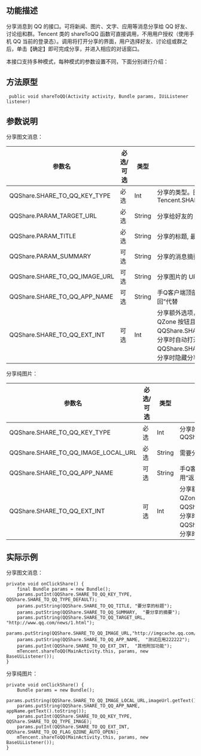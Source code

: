 
## 功能描述
分享消息到 QQ 的接口。可将新闻、图片、文字、应用等消息分享给 QQ 好友、讨论组和群。Tencent 类的 shareToQQ 函数可直接调用，不用用户授权（使用手机 QQ 当前的登录态）。调用将打开分享的界面，用户选择好友、讨论组或群之后，单击【确定】即可完成分享，并进入相应的对话窗口。

本接口支持多种模式，每种模式的参数设置不同，下面分别进行介绍：
## 方法原型

```
 public void shareToQQ(Activity activity, Bundle params, IUiListener listener)
```

## 参数说明
分享图文消息：

| 参数名 | 必选/可选 | 类型 |参数说明|
|---------|---------|---------|---------|
| QQShare.SHARE_TO_QQ_KEY_TYPE | 必选| Int |分享的类型。图文分享(普通分享)填 Tencent.SHARE_TO_QQ_TYPE_DEFAULT |
| QQShare.PARAM_TARGET_URL | 必选 | String |分享给好友的 URL |
| QQShare.PARAM_TITLE | 必选 | String |分享的标题, 最长 30 个字符 |
| QQShare.PARAM_SUMMARY | 可选| String |分享的消息摘要，最长 40 个字 |
| QQShare.SHARE_TO_QQ_IMAGE_URL | 可选 | String |分享图片的 URL 或者本地路径  |
| QQShare.SHARE_TO_QQ_APP_NAME | 可选 | String |手Q客户端顶部，替换“返回”按钮文字，如果为空，用“返回”代替 |
| QQShare.SHARE_TO_QQ_EXT_INT | 可选 | Int |分享额外选项，两种类型可选（默认是不隐藏分享到 QZone 按钮且不自动打开分享到 QZone 的对话框）：QQShare.SHARE_TO_QQ_FLAG_QZONE_AUTO_OPEN：分享时自动打开分享到 QZone 的对话框。QQShare.SHARE_TO_QQ_FLAG_QZONE_ITEM_HIDE：分享时隐藏分享到QZone按钮 |

分享纯图片：

| 参数名 |必选/可选 | 类型 |参数说明|
|---------|---------|---------|---------|
| QQShare.SHARE_TO_QQ_KEY_TYPE | 必选 | Int |分享的类型。分享纯图片时填写 QQShare.SHARE_TO_QQ_TYPE_IMAGE |
| QQShare.SHARE_TO_QQ_IMAGE_LOCAL_URL | 必选 | String |需要分享的本地图片路径 |
| QQShare.SHARE_TO_QQ_APP_NAME| 可选 | String |手Q客户端顶部，替换【返回】按钮文字，如果为空，用“返回”代替 |
| QQShare.SHARE_TO_QQ_EXT_INT | 可选 | Int |分享额外选项，两种类型可选（默认是不隐藏分享到 QZone 按钮且不自动打开分享到 QZone 的对话框）：QQShare.SHARE_TO_QQ_FLAG_QZONE_AUTO_OPEN：分享时自动打开分享到 QZone 的对话框。QQShare.SHARE_TO_QQ_FLAG_QZONE_ITEM_HIDE：分享时隐藏分享到QZone按钮 |

##  实际示例
分享图文消息：

```
private void onClickShare() { 
    final Bundle params = new Bundle();
    params.putInt(QQShare.SHARE_TO_QQ_KEY_TYPE, QQShare.SHARE_TO_QQ_TYPE_DEFAULT);
    params.putString(QQShare.SHARE_TO_QQ_TITLE, "要分享的标题");
    params.putString(QQShare.SHARE_TO_QQ_SUMMARY,  "要分享的摘要");
    params.putString(QQShare.SHARE_TO_QQ_TARGET_URL,  "http://www.qq.com/news/1.html");
    params.putString(QQShare.SHARE_TO_QQ_IMAGE_URL,"http://imgcache.qq.com/qzone/space_item/pre/0/66768.gif");
    params.putString(QQShare.SHARE_TO_QQ_APP_NAME,  "测试应用222222");
    params.putInt(QQShare.SHARE_TO_QQ_EXT_INT,  "其他附加功能");		
    mTencent.shareToQQ(MainActivity.this, params, new BaseUiListener());
}
```
分享纯图片：

```
private void onClickShare() {
    Bundle params = new Bundle();
    params.putString(QQShare.SHARE_TO_QQ_IMAGE_LOCAL_URL,imageUrl.getText().toString());
    params.putString(QQShare.SHARE_TO_QQ_APP_NAME, appName.getText().toString());
    params.putInt(QQShare.SHARE_TO_QQ_KEY_TYPE, QQShare.SHARE_TO_QQ_TYPE_IMAGE);
    params.putInt(QQShare.SHARE_TO_QQ_EXT_INT, QQShare.SHARE_TO_QQ_FLAG_QZONE_AUTO_OPEN);
    mTencent.shareToQQ(MainActivity.this, params, new BaseUiListener());
}
```
